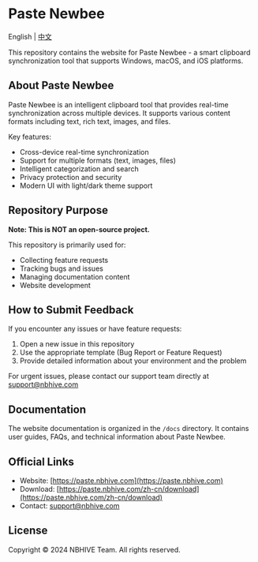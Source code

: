 # Paste Newbee

English | [中文](README-ZH.md)

This repository contains the website for Paste Newbee - a smart clipboard synchronization tool that supports Windows, macOS, and iOS platforms.

## About Paste Newbee

Paste Newbee is an intelligent clipboard tool that provides real-time synchronization across multiple devices. It supports various content formats including text, rich text, images, and files.

Key features:

- Cross-device real-time synchronization
- Support for multiple formats (text, images, files)
- Intelligent categorization and search
- Privacy protection and security
- Modern UI with light/dark theme support

## Repository Purpose

**Note: This is NOT an open-source project.**

This repository is primarily used for:

- Collecting feature requests
- Tracking bugs and issues
- Managing documentation content
- Website development

## How to Submit Feedback

If you encounter any issues or have feature requests:

1. Open a new issue in this repository
2. Use the appropriate template (Bug Report or Feature Request)
3. Provide detailed information about your environment and the problem

For urgent issues, please contact our support team directly at support@nbhive.com

## Documentation

The website documentation is organized in the `/docs` directory. It contains user guides, FAQs, and technical information about Paste Newbee.

## Official Links

- Website: [https://paste.nbhive.com](https://paste.nbhive.com)
- Download: [https://paste.nbhive.com/zh-cn/download](https://paste.nbhive.com/zh-cn/download)
- Contact: support@nbhive.com

## License

Copyright © 2024 NBHIVE Team. All rights reserved.
